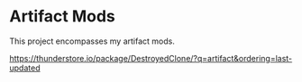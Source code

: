 ﻿# Artifact Mods
This project encompasses my artifact mods.

https://thunderstore.io/package/DestroyedClone/?q=artifact&ordering=last-updated